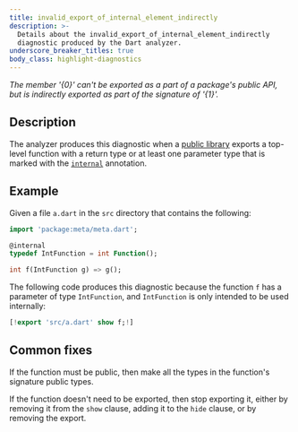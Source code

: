 ```yaml
---
title: invalid_export_of_internal_element_indirectly
description: >-
  Details about the invalid_export_of_internal_element_indirectly
  diagnostic produced by the Dart analyzer.
underscore_breaker_titles: true
body_class: highlight-diagnostics
---
```


_The member '{0}' can't be exported as a part of a package's public API, but is
indirectly exported as part of the signature of '{1}'._

## Description

The analyzer produces this diagnostic when a [public library][] exports a
top-level function  with a return type or at least one parameter type that
is marked with the [`internal`][meta-internal] annotation.

## Example

Given a file `a.dart` in the `src` directory that contains the
following:

```dart
import 'package:meta/meta.dart';

@internal
typedef IntFunction = int Function();

int f(IntFunction g) => g();
```

The following code produces this diagnostic because the function `f` has a
parameter of type `IntFunction`, and `IntFunction` is only intended to be
used internally:

```dart
[!export 'src/a.dart' show f;!]
```

## Common fixes

If the function must be public, then make all the types in the function's
signature public types.

If the function doesn't need to be exported, then stop exporting it,
either by removing it from the `show` clause, adding it to the `hide`
clause, or by removing the export.

[meta-internal]: https://pub.dev/documentation/meta/latest/meta/internal-constant.html
[public library]: /resources/glossary#public-library
